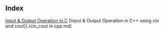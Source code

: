## Index
[Input & Output Operation in C](./input-&-ouput-operation.md)
[Input & Output Operation in C++ using cin and cout](./cin_cout in cpp.md)
